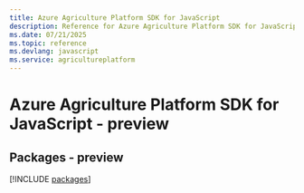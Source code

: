 ```yaml
---
title: Azure Agriculture Platform SDK for JavaScript
description: Reference for Azure Agriculture Platform SDK for JavaScript
ms.date: 07/21/2025
ms.topic: reference
ms.devlang: javascript
ms.service: agricultureplatform
---
```

# Azure Agriculture Platform SDK for JavaScript - preview
## Packages - preview
[!INCLUDE [packages](agriculture-platform-index.md)]
